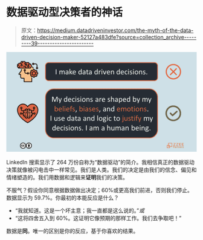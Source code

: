 # 数据驱动型决策者的神话

> 原文：<https://medium.datadriveninvestor.com/the-myth-of-the-data-driven-decision-maker-52127a483dfe?source=collection_archive---------39----------------------->

![](img/7b3422875775af10eecd732bb33ada8f.png)

LinkedIn 搜索显示了 264 万份自称为“数据驱动”的简介。我相信真正的数据驱动决策就像被闪电击中一样常见。我们是人类。我们的决定是由我们的信念、偏见和情绪塑造的。我们用数据和逻辑来**证明**我们的决策。

不服气？假设你同意根据数据做出决定；60%或更高我们前进，否则我们停止。数据显示为 59.7%。你最初的本能反应是什么？

*   “我就知道。这是一个坏主意；我一直都是这么说的。”*或*
*   “这将四舍五入到 60%。这证明它像预期的那样工作。我们去争取吧！”

数据是**同**。唯一的区别是你的反应，基于你喜欢的结果。